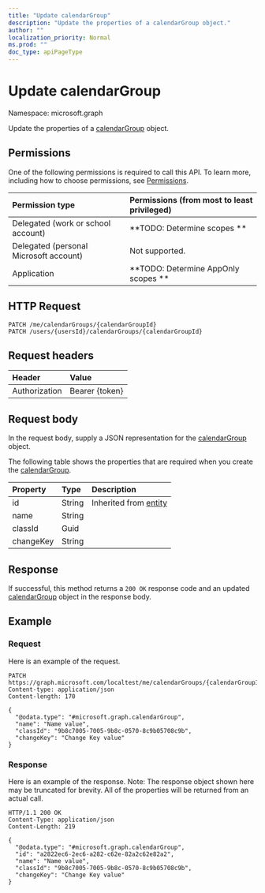 ```yaml
---
title: "Update calendarGroup"
description: "Update the properties of a calendarGroup object."
author: ""
localization_priority: Normal
ms.prod: ""
doc_type: apiPageType
---
```


# Update calendarGroup

Namespace: microsoft.graph

Update the properties of a [calendarGroup](../resources/calendargroup.md) object.

## Permissions
One of the following permissions is required to call this API. To learn more, including how to choose permissions, see [Permissions](/concepts/permissions-reference.md).

|Permission type|Permissions (from most to least privileged)|
|:---|:---|
|Delegated (work or school account)|**TODO: Determine scopes **|
|Delegated (personal Microsoft account)|Not supported.|
|Application|**TODO: Determine AppOnly scopes **|

## HTTP Request
<!-- {
  "blockType": "ignored"
}
-->
``` http
PATCH /me/calendarGroups/{calendarGroupId}
PATCH /users/{usersId}/calendarGroups/{calendarGroupId}
```

## Request headers
|Header|Value|
|:---|:---|
|Authorization|Bearer {token}|

## Request body
In the request body, supply a JSON representation for the [calendarGroup](../resources/calendargroup.md) object.

The following table shows the properties that are required when you create the [calendarGroup](../resources/calendargroup.md).

|Property|Type|Description|
|:---|:---|:---|
|id|String| Inherited from [entity](../resources/entity.md)|
|name|String||
|classId|Guid||
|changeKey|String||



## Response
If successful, this method returns a `200 OK` response code and an updated [calendarGroup](../resources/calendargroup.md) object in the response body.

## Example

### Request
Here is an example of the request.
<!-- {
  "blockType": "request",
  "name": "update_calendargroup"
}
-->
``` http
PATCH https://graph.microsoft.com/localtest/me/calendarGroups/{calendarGroupId}
Content-type: application/json
Content-length: 170

{
  "@odata.type": "#microsoft.graph.calendarGroup",
  "name": "Name value",
  "classId": "9b8c7005-7005-9b8c-0570-8c9b05708c9b",
  "changeKey": "Change Key value"
}
```

### Response
Here is an example of the response. Note: The response object shown here may be truncated for brevity. All of the properties will be returned from an actual call.
<!-- {
  "blockType": "response",
  "truncated": true
}
-->
``` http
HTTP/1.1 200 OK
Content-Type: application/json
Content-Length: 219

{
  "@odata.type": "#microsoft.graph.calendarGroup",
  "id": "a2822ec6-2ec6-a282-c62e-82a2c62e82a2",
  "name": "Name value",
  "classId": "9b8c7005-7005-9b8c-0570-8c9b05708c9b",
  "changeKey": "Change Key value"
}
```

